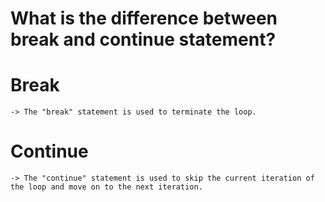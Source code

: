 # What is the difference between break and continue statement?

# Break
    -> The "break" statement is used to terminate the loop.

# Continue
    -> The "continue" statement is used to skip the current iteration of the loop and move on to the next iteration.